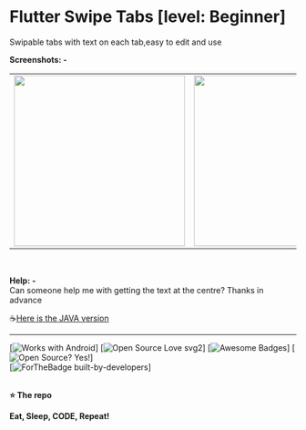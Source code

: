 # Flutter Swipe Tabs [level: Beginner]


Swipable tabs with text on each tab,easy to edit and use





**Screenshots: -** <br>




<table>
  <tr>
<td><img src="https://i.ibb.co/Jy997gb/Screenshot-20200813-105041.png" width="300"></td>
<td><img src="https://i.ibb.co/HCRrbw4/Screenshot-20200813-105102.png" width="300"></td>
</tr>
</table>
<br>

**Help: -** <br>
Can someone help me with getting the text at the centre? Thanks in advance


 ☕[Here is the JAVA version](https://github.com/sahq-azhar/Android-Sliding_Tabs_with_NavigationDrawer)
 <br>
 
-----------------------------------------------------------------

[![Works with Android](https://img.shields.io/badge/Works_with-Android-green?style=flat-square)]
[![Open Source Love svg2](https://badges.frapsoft.com/os/v2/open-source.svg?v=103)]
[![Awesome Badges](https://img.shields.io/badge/badges-awesome-green.svg)]
[![Open Source? Yes!](https://badgen.net/badge/Open%20Source%20%3F/Yes%21/blue?icon=github)] <br>
[![ForTheBadge built-by-developers](http://ForTheBadge.com/images/badges/built-by-developers.svg)]
<br>
<br>

**⭐ The repo**



**Eat, Sleep, CODE, Repeat!**

